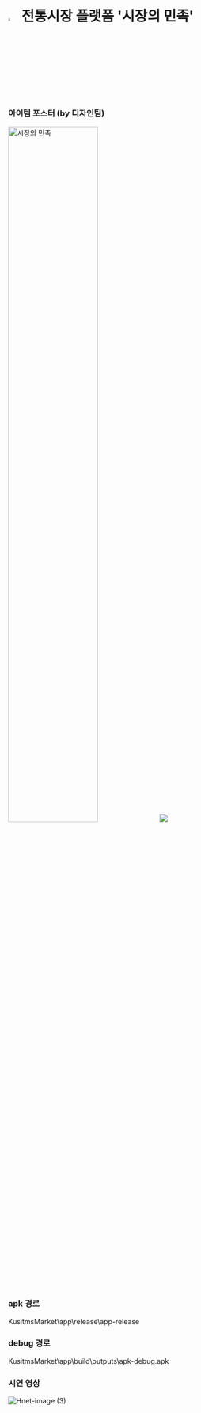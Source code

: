 # <img width="4%" alt="시장의 민족 아이콘" src="https://user-images.githubusercontent.com/73929840/160872619-1f243b3b-ff3a-4971-9900-8e37d6b2993a.png"> 전통시장 플랫폼 '시장의 민족'

### 아이템 포스터 (by 디자인팀)
<img width="60%" alt="시장의 민족" src="https://user-images.githubusercontent.com/73929840/160870827-1191759d-75a4-4956-adc2-6d0d82068cae.png">
<img src="https://img.shields.io/badge/Android-3DDC84?style=flat-square&logo=Android&logoColor=white"/>

### apk 경로
KusitmsMarket\app\release\app-release

### debug 경로
KusitmsMarket\app\build\outputs\apk-debug.apk

### 시연 영상
![Hnet-image (3)](https://user-images.githubusercontent.com/73929840/160876361-66665a5e-b62d-4b2c-b256-4246bdd1834d.gif)

